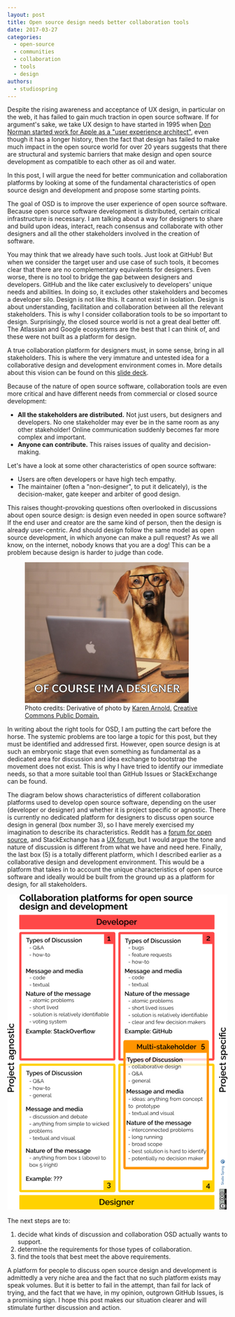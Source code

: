 ```yaml
---
layout: post
title: Open source design needs better collaboration tools
date: 2017-03-27
categories:
  - open-source
  - communities
  - collaboration
  - tools
  - design
authors:
  - studiospring
---
```


Despite the rising awareness and acceptance of UX design, in particular on the web, it has failed to gain much traction in open source software. If for argument's sake, we take UX design to have started in 1995 when [Don Norman started work for Apple as a "user experience architect"](http://blog.invisionapp.com/a-brief-history-of-user-experience/), even though it has a longer history, then the fact that design has failed to make much impact in the open source world for over 20 years suggests that there are structural and systemic barriers that make design and open source development as compatible to each other as oil and water.

In this post, I will argue the need for better communication and collaboration platforms by looking at some of the fundamental characteristics of open source design and development and propose some starting points.

The goal of OSD is to improve the user experience of open source software. Because open source software development is distributed, certain critical infrastructure is necessary. I am talking about a way for designers to share and build upon ideas, interact, reach consensus and collaborate with other designers and all the other stakeholders involved in the creation of software.

You may think that we already have such tools. Just look at GitHub! But when we consider the target user and use case of such tools, it becomes clear that there are no complementary equivalents for designers. Even worse, there is no tool to bridge the gap between designers and developers. GitHub and the like cater exclusively to developers' unique needs and abilities. In doing so, it excludes other stakeholders and becomes a developer silo. Design is not like this. It cannot exist in isolation. Design is about understanding, facilitation and collaboration between all the relevant stakeholders. This is why I consider collaboration tools to be so important to design. Surprisingly, the closed source world is not a great deal better off. The Atlassian and Google ecosystems are the best that I can think of, and these were not built as a platform for design. 

A true collaboration platform for designers must, in some sense, bring in all stakeholders. This is where the very immature and untested idea for a collaborative design and development environment comes in. More details about this vision can be found on this [slide deck](http://slides.com/studiospring/dcd/).

Because of the nature of open source software, collaboration tools are even more critical and have different needs from commercial or closed source development:
- **All the stakeholders are distributed.** Not just users, but designers and developers. No one stakeholder may ever be in the same room as any other stakeholder! Online communication suddenly becomes far more complex and important.
- **Anyone can contribute.** This raises issues of quality and decision-making.

Let's have a look at some other characteristics of open source software:
- Users are often developers or have high tech empathy.
- The maintainer (often a "non-designer", to put it delicately), is the decision-maker, gate keeper and arbiter of good design.

This raises thought-provoking questions often overlooked in discussions about open source design: is design even needed in open source software? If the end user and creator are the same kind of person, then the design is already user-centric. And should design follow the same model as open source development, in which anyone can make a pull request? As we all know, on the internet, nobody knows that you are a dog! This can be a problem because design is harder to judge than code.

<figure>
  <a href="http://www.publicdomainpictures.net/view-image.php?image=174322&picture=dog-using-laptop-computer"><img src="/images/articles/dog.png"></a>
  <figcaption>Photo credits: Derivative of photo by <a href="http://www.zazzle.com/roughcollie*">Karen Arnold.</a> <a href="http://creativecommons.org/publicdomain/zero/1.0/">Creative Commons Public Domain.</a></figcaption>
</figure>

In writing about the right tools for OSD, I am putting the cart before the horse. The systemic problems are too large a topic for this post, but they must be identified and addressed first. However, open source design is at such an embryonic stage that even something as fundamental as a dedicated area for discussion and idea exchange to bootstrap the movement does not exist. This is why I have tried to identify our immediate needs, so that a more suitable tool than GitHub Issues or StackExchange can be found.

The diagram below shows characteristics of different collaboration platforms used to develop open source software, depending on the user (developer or designer) and whether it is project specific or agnostic. There is currently no dedicated platform for designers to discuss open source design in general (box number 3), so I have merely exercised my imagination to describe its characteristics. Reddit has a [forum for open source](https://www.reddit.com/r/opensource/), and StackExchange has a [UX forum](https://ux.stackexchange.com/), but I would argue the tone and nature of discussion is different from what we have and need here. Finally, the last box (5) is a totally different platform, which I described earlier as a collaborative design and development environment. This would be a platform that takes in to account the unique characteristics of open source software and ideally would be built from the ground up as a platform for design, for all stakeholders. 

![Open source design and development collaboration platforms](/images/articles/osd_collaboration_tools.png)

The next steps are to:

1. decide what kinds of discussion and collaboration OSD actually wants to support.
2. determine the requirements for those types of collaboration.
3. find the tools that best meet the above requirements.

A platform for people to discuss open source design and development is admittedly a very niche area and the fact that no such platform exists may speak volumes. But it is better to fail in the attempt, than fail for lack of trying, and the fact that we have, in my opinion, outgrown GitHub Issues, is a promising sign. I hope this post makes our situation clearer and will stimulate further discussion and action.
